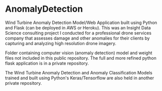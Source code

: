 # AnomalyDetection

Wind Turbine Anomaly Detection Model/Web Application built using Python and Flask (can be deployed in AWS or Heroku). This was an Insight Data Science consulting project I conducted for a professional drone services company that assesses damage and other anomalies for their clients by capturing and analyzing high resolution drone imagery. 

Folder containing computer vision (anomaly detection) model and weight files not included in this public repository. The full and more refined python flask application is in a private repository. 

The Wind Turbine Anomaly Detection and Anomaly Classification Models trained and built using Python's Keras/Tensorflow are also held in another private repository. 
